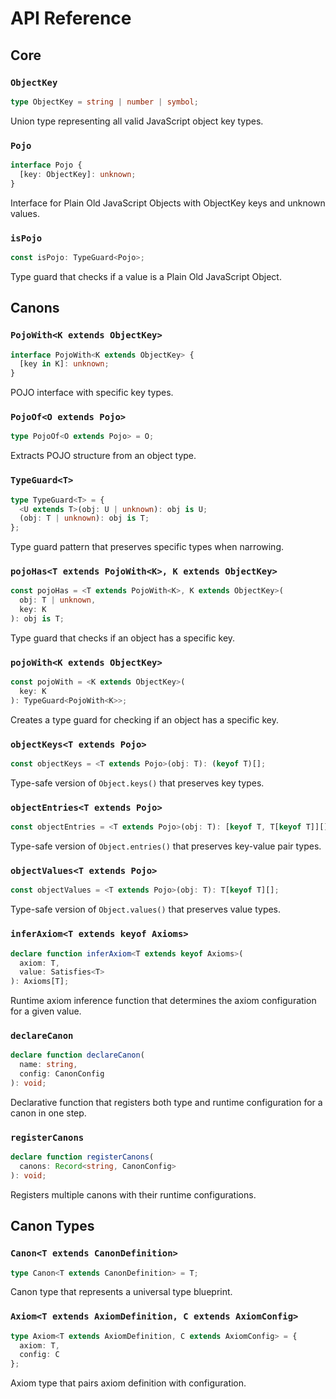 # API Reference

## Core

### `ObjectKey`
```typescript
type ObjectKey = string | number | symbol;
```
Union type representing all valid JavaScript object key types.

### `Pojo`
```typescript
interface Pojo {
  [key: ObjectKey]: unknown;
}
```
Interface for Plain Old JavaScript Objects with ObjectKey keys and unknown values.

### `isPojo`
```typescript
const isPojo: TypeGuard<Pojo>;
```
Type guard that checks if a value is a Plain Old JavaScript Object.

## Canons

### `PojoWith<K extends ObjectKey>`
```typescript
interface PojoWith<K extends ObjectKey> {
  [key in K]: unknown;
}
```
POJO interface with specific key types.

### `PojoOf<O extends Pojo>`
```typescript
type PojoOf<O extends Pojo> = O;
```
Extracts POJO structure from an object type.

### `TypeGuard<T>`
```typescript
type TypeGuard<T> = {
  <U extends T>(obj: U | unknown): obj is U;
  (obj: T | unknown): obj is T;
};
```
Type guard pattern that preserves specific types when narrowing.

### `pojoHas<T extends PojoWith<K>, K extends ObjectKey>`
```typescript
const pojoHas = <T extends PojoWith<K>, K extends ObjectKey>(
  obj: T | unknown,
  key: K
): obj is T;
```
Type guard that checks if an object has a specific key.

### `pojoWith<K extends ObjectKey>`
```typescript
const pojoWith = <K extends ObjectKey>(
  key: K
): TypeGuard<PojoWith<K>>;
```
Creates a type guard for checking if an object has a specific key.

### `objectKeys<T extends Pojo>`
```typescript
const objectKeys = <T extends Pojo>(obj: T): (keyof T)[];
```
Type-safe version of `Object.keys()` that preserves key types.

### `objectEntries<T extends Pojo>`
```typescript
const objectEntries = <T extends Pojo>(obj: T): [keyof T, T[keyof T]][];
```
Type-safe version of `Object.entries()` that preserves key-value pair types.

### `objectValues<T extends Pojo>`
```typescript
const objectValues = <T extends Pojo>(obj: T): T[keyof T][];
```
Type-safe version of `Object.values()` that preserves value types.

### `inferAxiom<T extends keyof Axioms>`
```typescript
declare function inferAxiom<T extends keyof Axioms>(
  axiom: T, 
  value: Satisfies<T>
): Axioms[T];
```
Runtime axiom inference function that determines the axiom configuration for a given value.

### `declareCanon`
```typescript
declare function declareCanon(
  name: string,
  config: CanonConfig
): void;
```
Declarative function that registers both type and runtime configuration for a canon in one step.

### `registerCanons`
```typescript
declare function registerCanons(
  canons: Record<string, CanonConfig>
): void;
```
Registers multiple canons with their runtime configurations.

## Canon Types

### `Canon<T extends CanonDefinition>`
```typescript
type Canon<T extends CanonDefinition> = T;
```
Canon type that represents a universal type blueprint.

### `Axiom<T extends AxiomDefinition, C extends AxiomConfig>`
```typescript
type Axiom<T extends AxiomDefinition, C extends AxiomConfig> = { 
  axiom: T, 
  config: C 
};
```
Axiom type that pairs axiom definition with configuration.